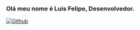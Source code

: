 ### Olá meu nome é Luis Felipe, Desenvolvedor.

[![Github](https://img.shields.io/github/followers/LuisFelipeMTCS?label=Follow&style=social)](https://github.com/LuisFelipeMTCS)




